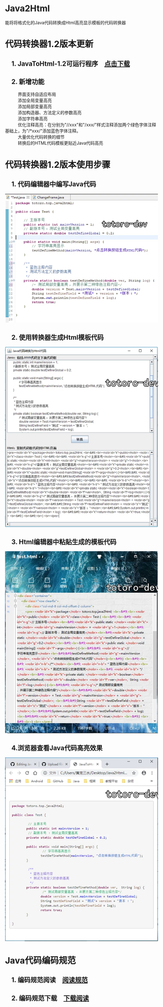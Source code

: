 # Java2Html
能将将格式化的Java代码转换成Html高亮显示模板的代码转换器<br>

# 代码转换器1.2版本更新<br>
## &emsp;1. JavaToHtml-1.2可运行程序&emsp;<a href="https://github.com/totoro-dev/Java2Html/releases/download/1.2/JavaToHtml-1.2.jar">点击下载</a><br>
## &emsp;2. 新增功能<br>
&emsp;&emsp;&emsp;界面支持自适应布局<br>
&emsp;&emsp;&emsp;添加全局变量高亮<br>
&emsp;&emsp;&emsp;添加局部变量高亮<br>
&emsp;&emsp;&emsp;添加构造器、方法定义的参数高亮<br>
&emsp;&emsp;&emsp;添加字符串高亮<br>
&emsp;&emsp;&emsp;优化注释高亮：在分别为"//xxx"和"/xxx/"样式注释添加两个绿色字体注释基础上，为"/*xxx/"添加蓝色字体注释。<br>
&emsp;&emsp;&emsp;大量优化代码转换的细节<br>
&emsp;&emsp;&emsp;转换后的HTML代码模板更贴近Java代码高亮<br>

# 代码转换器1.2版本使用步骤<br>
## &emsp;1. 代码编辑器中编写Java代码<br>
<img src="img/1.2/JavaCode.webp"/><br>
## &emsp;2. 使用转换器生成Html模板代码<br>
<img src="img/1.2/Changer.webp"/><br>
## &emsp;3. Html编辑器中粘贴生成的模板代码<br>
<img src="img/1.2/HtmlCode.webp"/><br>
## &emsp;4.浏览器查看Java代码高亮效果<br>
<img src="img/1.2/Brower.webp"/><br>

# Java代码编码规范<br>
## &emsp;1. 编码规范阅读&emsp;<a href="编码规范.txt">阅读规范</a>
## &emsp;2. 编码规范下载&emsp;<a href="https://github.com/totoro-dev/Java2Html/releases/download/1.2/CodingSpecification.txt">下载阅读</a>
